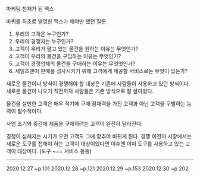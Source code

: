 마케팅 천재가 된 맥스

바퀴를 최초로 발명한 맥스가 해야만 했던 질문 
1. 우리의 고객은 누구인가?
2. 우리의 경쟁자는 누구인가?
3. 고객이 우리가 팔고 있는 물건을 원하는 이유는 무엇인가?
4. 고객이 우리의 물건을 구입하는 이유는 무엇인가?
5. 고객이 경쟁업체의 물건을 구매하는 이유는 무엇엇인가?
6. 세일즈맨이 판매를 성사시키기 위해 고객에게 제공할 서비스로는 무엇이 있는가?

새로운 물건이나 방식이 경쟁해야 할 대상은 기존에 사람들이 사용하고 있던 방식이다. 새로운 물건이 나오기 직전까지 사람들은 기존 방식으로 잘 살아왔다.

물건을 살만한 고객은 매우 적기에 구매 잠재력을 가진 고객과 아닌 고객을 구별하는 능력이 필수적이다.

사업 초기와 중간에 제품을 구매하려는 고객이 완전히 달라진다. 

경쟁이 심해지는 시기가 오면 고객도 그에 맞추어 바뀌게 된다. 경쟁 이전의 시장에서는 새로운 도구를 접해야 하는 고객이 대상이었다면 이후엔 이미 도구를 사용하고 있는 고객이 대상이다. (도구 ~== 서비스 등등)

---
2020.12.27 ~p.101
2020.12.28 ~p.121
2020.12.29 ~p.153
2020.12.30 ~p.202